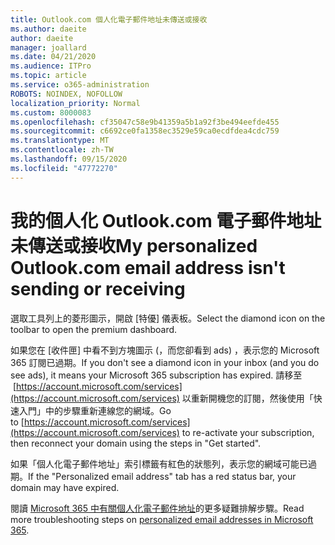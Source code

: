 ```yaml
---
title: Outlook.com 個人化電子郵件地址未傳送或接收
ms.author: daeite
author: daeite
manager: joallard
ms.date: 04/21/2020
ms.audience: ITPro
ms.topic: article
ms.service: o365-administration
ROBOTS: NOINDEX, NOFOLLOW
localization_priority: Normal
ms.custom: 8000083
ms.openlocfilehash: cf35047c58e9b41359a5b1a92f3be494eefde455
ms.sourcegitcommit: c6692ce0fa1358ec3529e59ca0ecdfdea4cdc759
ms.translationtype: MT
ms.contentlocale: zh-TW
ms.lasthandoff: 09/15/2020
ms.locfileid: "47772270"
---
```

# <a name="my-personalized-outlookcom-email-address-isnt-sending-or-receiving"></a><span data-ttu-id="ecfc1-102">我的個人化 Outlook.com 電子郵件地址未傳送或接收</span><span class="sxs-lookup"><span data-stu-id="ecfc1-102">My personalized Outlook.com email address isn't sending or receiving</span></span>

<span data-ttu-id="ecfc1-103">選取工具列上的菱形圖示，開啟 [特優] 儀表板。</span><span class="sxs-lookup"><span data-stu-id="ecfc1-103">Select the diamond icon on the toolbar to open the premium dashboard.</span></span>

<span data-ttu-id="ecfc1-104">如果您在 [收件匣] 中看不到方塊圖示 (，而您卻看到 ads) ，表示您的 Microsoft 365 訂閱已過期。</span><span class="sxs-lookup"><span data-stu-id="ecfc1-104">If you don't see a diamond icon in your inbox (and you do see ads), it means your Microsoft 365 subscription has expired.</span></span> <span data-ttu-id="ecfc1-105">請移至  [https://account.microsoft.com/services](https://account.microsoft.com/services) 以重新開機您的訂閱，然後使用「快速入門」中的步驟重新連線您的網域。</span><span class="sxs-lookup"><span data-stu-id="ecfc1-105">Go to [https://account.microsoft.com/services](https://account.microsoft.com/services) to re-activate your subscription, then reconnect your domain using the steps in "Get started".</span></span>

<span data-ttu-id="ecfc1-106">如果「個人化電子郵件地址」索引標籤有紅色的狀態列，表示您的網域可能已過期。</span><span class="sxs-lookup"><span data-stu-id="ecfc1-106">If the "Personalized email address" tab has a red status bar, your domain may have expired.</span></span>

<span data-ttu-id="ecfc1-107">閱讀 [Microsoft 365 中有關個人化電子郵件地址](https://support.office.com/article/75416a58-b225-4c02-8c07-8979403b427b?wt.mc_id=Office_Outlook_com_Alchemy)的更多疑難排解步驟。</span><span class="sxs-lookup"><span data-stu-id="ecfc1-107">Read more troubleshooting steps on [personalized email addresses in Microsoft 365](https://support.office.com/article/75416a58-b225-4c02-8c07-8979403b427b?wt.mc_id=Office_Outlook_com_Alchemy).</span></span>
